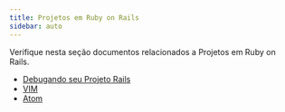 ```yaml
---
title: Projetos em Ruby on Rails
sidebar: auto
---
```


Verifique nesta seção documentos relacionados a Projetos em Ruby on Rails.


* [Debugando seu Projeto Rails](/rotas/rails/debug.html)
* [VIM](/rotas/rails/vim.html)
* [Atom](/rotas/rails/atom.html)
